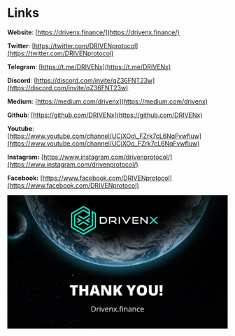# Links

**Website**: [https://drivenx.finance/](https://drivenx.finance/)

**Twitter**: [https://twitter.com/DRIVENprotocol](https://twitter.com/DRIVENprotocol)

**Telegram**: [https://t.me/DRIVENx](https://t.me/DRIVENx)

**Discord**: [https://discord.com/invite/qZ36FNT23w](https://discord.com/invite/qZ36FNT23w)

**Medium**: [https://medium.com/drivenx](https://medium.com/drivenx)

**Github**: [https://github.com/DRIVENx](https://github.com/DRIVENx)

**Youtube**:  [https://www.youtube.com/channel/UCjXOo\_FZrk7cL6NqFvwfluw](https://www.youtube.com/channel/UCjXOo_FZrk7cL6NqFvwfluw)

**Instagram:** [https://www.instagram.com/drivenprotocol/](https://www.instagram.com/drivenprotocol/)

**Facebook:** [https://www.facebook.com/DRIVENprotocol](https://www.facebook.com/DRIVENprotocol)

![](../.gitbook/assets/photo_2021-06-21_19-00-20.jpg)

